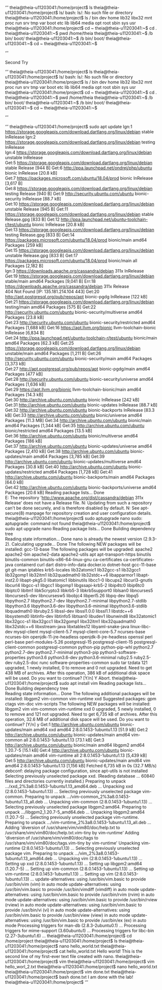 ‘’’
theia@theia-u11203041:/home/project$ ls
theia@theia-u11203041:/home/project$ ls/
bash: ls/: No such file or directory
theia@theia-u11203041:/home/project$ ls /
bin   dev  home  lib32  libx32  mnt  proc  run   srv  tmp  var
boot  etc  lib   lib64  media   opt  root  sbin  sys  usr
theia@theia-u11203041:/home/project$ cd ~
theia@theia-u11203041:~$ cd .
theia@theia-u11203041:~$ pwd
/home/theia
theia@theia-u11203041:~$ /b
bin/  boot/ 
theia@theia-u11203041:~$ /b
bin/  boot/ 
theia@theia-u11203041:~$ cd ~
theia@theia-u11203041:~$ 

‘’’

Second Try

‘’’
theia@theia-u11203041:/home/project$ ls
theia@theia-u11203041:/home/project$ ls/
bash: ls/: No such file or directory
theia@theia-u11203041:/home/project$ ls /
bin   dev  home  lib32  libx32  mnt  proc  run   srv  tmp  var
boot  etc  lib   lib64  media   opt  root  sbin  sys  usr
theia@theia-u11203041:/home/project$ cd ~
theia@theia-u11203041:~$ cd .
theia@theia-u11203041:~$ pwd
/home/theia
theia@theia-u11203041:~$ /b
bin/  boot/ 
theia@theia-u11203041:~$ /b
bin/  boot/ 
theia@theia-u11203041:~$ cd ~
theia@theia-u11203041:~$ 

‘’’

‘’’
theia@theia-u11203041:/home/project$ sudo apt update
Ign:1 https://storage.googleapis.com/download.dartlang.org/linux/debian stable InRelease
Ign:2 https://storage.googleapis.com/download.dartlang.org/linux/debian testing InRelease     
Ign:4 https://storage.googleapis.com/download.dartlang.org/linux/debian unstable InRelease    
Get:5 https://storage.googleapis.com/download.dartlang.org/linux/debian stable Release [944 B]
Get:6 http://ppa.launchpad.net/ondrej/php/ubuntu bionic InRelease [20.8 kB]                   
Get:7 https://packages.microsoft.com/ubuntu/18.04/prod bionic InRelease [3,617 B]             
Get:8 https://storage.googleapis.com/download.dartlang.org/linux/debian testing Release [940 B]
Get:9 http://security.ubuntu.com/ubuntu bionic-security InRelease [88.7 kB]                   
Get:10 https://storage.googleapis.com/download.dartlang.org/linux/debian unstable Release [945 B]
Get:11 https://storage.googleapis.com/download.dartlang.org/linux/debian stable Release.gpg [833 B]
Get:12 http://ppa.launchpad.net/ubuntu-toolchain-r/test/ubuntu bionic InRelease [20.8 kB]     
Get:13 https://storage.googleapis.com/download.dartlang.org/linux/debian testing Release.gpg [833 B]
Get:14 https://packages.microsoft.com/ubuntu/18.04/prod bionic/main amd64 Packages [259 kB]   
Get:15 https://storage.googleapis.com/download.dartlang.org/linux/debian unstable Release.gpg [833 B]
Get:17 https://packages.microsoft.com/ubuntu/18.04/prod bionic/main all Packages [2,182 B]    
Ign:3 https://downloads.apache.org/cassandra/debian 311x InRelease                            
Get:19 https://storage.googleapis.com/download.dartlang.org/linux/debian stable/main amd64 Packages [9,041 B]
Err:18 https://downloads.apache.org/cassandra/debian 311x Release                             
  404  Not Found [IP: 135.181.214.104 443]
Get:20 http://apt.postgresql.org/pub/repos/apt bionic-pgdg InRelease [122 kB]                 
Get:21 https://storage.googleapis.com/download.dartlang.org/linux/debian testing/main amd64 Packages [575 B]
Get:22 http://security.ubuntu.com/ubuntu bionic-security/multiverse amd64 Packages [23.8 kB]  
Get:23 http://security.ubuntu.com/ubuntu bionic-security/restricted amd64 Packages [1,688 kB] 
Get:16 https://apt.llvm.org/bionic llvm-toolchain-bionic InRelease [6,834 B]                  
Get:24 http://ppa.launchpad.net/ubuntu-toolchain-r/test/ubuntu bionic/main amd64 Packages [62.3 kB]
Get:25 https://storage.googleapis.com/download.dartlang.org/linux/debian unstable/main amd64 Packages [1,211 B]
Get:26 http://security.ubuntu.com/ubuntu bionic-security/main amd64 Packages [3,373 kB]       
Get:27 http://apt.postgresql.org/pub/repos/apt bionic-pgdg/main amd64 Packages [477 kB]       
Get:28 http://security.ubuntu.com/ubuntu bionic-security/universe amd64 Packages [1,636 kB]   
Get:29 https://apt.llvm.org/bionic llvm-toolchain-bionic/main amd64 Packages [14.3 kB]        
Get:30 http://archive.ubuntu.com/ubuntu bionic InRelease [242 kB]                             
Get:31 http://archive.ubuntu.com/ubuntu bionic-updates InRelease [88.7 kB]
Get:32 http://archive.ubuntu.com/ubuntu bionic-backports InRelease [83.3 kB]
Get:33 http://archive.ubuntu.com/ubuntu bionic/universe amd64 Packages [11.3 MB]
Get:34 http://archive.ubuntu.com/ubuntu bionic/main amd64 Packages [1,344 kB]
Get:35 http://archive.ubuntu.com/ubuntu bionic/restricted amd64 Packages [13.5 kB]      
Get:36 http://archive.ubuntu.com/ubuntu bionic/multiverse amd64 Packages [186 kB]        
Get:37 http://archive.ubuntu.com/ubuntu bionic-updates/universe amd64 Packages [2,410 kB]
Get:38 http://archive.ubuntu.com/ubuntu bionic-updates/main amd64 Packages [3,785 kB]
Get:39 http://archive.ubuntu.com/ubuntu bionic-updates/multiverse amd64 Packages [30.8 kB]
Get:40 http://archive.ubuntu.com/ubuntu bionic-updates/restricted amd64 Packages [1,728 kB]
Get:41 http://archive.ubuntu.com/ubuntu bionic-backports/main amd64 Packages [64.0 kB]   
Get:42 http://archive.ubuntu.com/ubuntu bionic-backports/universe amd64 Packages [20.6 kB]
Reading package lists... Done                                 
E: The repository 'http://www.apache.org/dist/cassandra/debian 311x Release' does not have a Release file.
N: Updating from such a repository can't be done securely, and is therefore disabled by default.
N: See apt-secure(8) manpage for repository creation and user configuration details.
theia@theia-u11203041:/home/project$ sudo aptupgrade nano
sudo: aptupgrade: command not found
theia@theia-u11203041:/home/project$ sudo apt upgrade nano
Reading package lists... Done
Building dependency tree       
Reading state information... Done
nano is already the newest version (2.9.3-2).
Calculating upgrade... Done
The following NEW packages will be installed:
  gcc-13-base
The following packages will be upgraded:
  apache2 apache2-bin apache2-data apache2-utils apt apt-transport-https binutils
  binutils-common binutils-x86-64-linux-gnu ca-certificates ca-certificates-java containerd
  curl dart distro-info-data docker.io dotnet-host gcc-11-base git git-man iptables
  krb5-locales lib32atomic1 lib32gcc-s1 lib32gcc1 lib32gomp1 lib32itm1 lib32quadmath0
  lib32stdc++6 libapparmor1 libapt-inst2.0 libapt-pkg5.0 libatomic1 libbinutils libcc1-0
  libcups2 libcurl3-gnutls libcurl4 libgcc-s1 libgcc1 libgomp1 libgssapi-krb5-2 libip4tc0
  libip6tc0 libiptc0 libitm1 libk5crypto3 libkrb5-3 libkrb5support0 liblsan0 libncurses5
  libncurses5-dev libncursesw5 libobjc4 libperl5.26 libpq-dev libpq5 libpython2.7
  libpython2.7-dev libpython2.7-minimal libpython2.7-stdlib libpython3.6 libpython3.6-dev
  libpython3.6-minimal libpython3.6-stdlib libquadmath0 libruby2.5 libssl-dev libssl1.0.0
  libssl1.1 libstdc++6 libsystemd0 libtinfo-dev libtinfo5 libtsan0 libudev1 libunwind8
  libx32atomic1 libx32gcc-s1 libx32gcc1 libx32gomp1 libx32itm1 libx32quadmath0 libx32stdc++6
  libxstream-java libxtables12 libyaml-snake-java linux-libc-dev mysql-client
  mysql-client-5.7 mysql-client-core-5.7 ncurses-base ncurses-bin openjdk-11-jre-headless
  openjdk-8-jre-headless openssl perl perl-base perl-modules-5.26 postgresql-15
  postgresql-client-15 postgresql-client-common postgresql-common python-pip python-pip-whl
  python2.7 python2.7-dev python2.7-minimal python3-pip python3-software-properties python3.6
  python3.6-dev python3.6-minimal ruby2.5 ruby2.5-dev ruby2.5-doc runc
  software-properties-common sudo tar tzdata
121 upgraded, 1 newly installed, 0 to remove and 0 not upgraded.
Need to get 438 MB of archives.
After this operation, 386 kB of additional disk space will be used.
Do you want to continue? [Y/n]  Y
Abort.
theia@theia-u11203041:/home/project$ sudo apt install vim
Reading package lists... Done
Building dependency tree       
Reading state information... Done
The following additional packages will be installed:
  libgpm2 vim-common vim-runtime xxd
Suggested packages:
  gpm ctags vim-doc vim-scripts
The following NEW packages will be installed:
  libgpm2 vim vim-common vim-runtime xxd
0 upgraded, 5 newly installed, 0 to remove and 121 not upgraded.
Need to get 6,735 kB of archives.
After this operation, 32.6 MB of additional disk space will be used.
Do you want to continue? [Y/n] y
Get:1 http://archive.ubuntu.com/ubuntu bionic-updates/main amd64 xxd amd64 2:8.0.1453-1ubuntu1.13 [51.9 kB]
Get:2 http://archive.ubuntu.com/ubuntu bionic-updates/main amd64 vim-common all 2:8.0.1453-1ubuntu1.13 [73.1 kB]
Get:3 http://archive.ubuntu.com/ubuntu bionic/main amd64 libgpm2 amd64 1.20.7-5 [15.1 kB]
Get:4 http://archive.ubuntu.com/ubuntu bionic-updates/main amd64 vim-runtime all 2:8.0.1453-1ubuntu1.13 [5,439 kB]
Get:5 http://archive.ubuntu.com/ubuntu bionic-updates/main amd64 vim amd64 2:8.0.1453-1ubuntu1.13 [1,156 kB]
Fetched 6,735 kB in 0s (32.7 MB/s)     
debconf: delaying package configuration, since apt-utils is not installed
Selecting previously unselected package xxd.
(Reading database ... 60840 files and directories currently installed.)
Preparing to unpack .../xxd_2%3a8.0.1453-1ubuntu1.13_amd64.deb ...
Unpacking xxd (2:8.0.1453-1ubuntu1.13) ...
Selecting previously unselected package vim-common.
Preparing to unpack .../vim-common_2%3a8.0.1453-1ubuntu1.13_all.deb ...
Unpacking vim-common (2:8.0.1453-1ubuntu1.13) ...
Selecting previously unselected package libgpm2:amd64.
Preparing to unpack .../libgpm2_1.20.7-5_amd64.deb ...
Unpacking libgpm2:amd64 (1.20.7-5) ...
Selecting previously unselected package vim-runtime.
Preparing to unpack .../vim-runtime_2%3a8.0.1453-1ubuntu1.13_all.deb ...
Adding 'diversion of /usr/share/vim/vim80/doc/help.txt to /usr/share/vim/vim80/doc/help.txt.vim-tiny by vim-runtime'
Adding 'diversion of /usr/share/vim/vim80/doc/tags to /usr/share/vim/vim80/doc/tags.vim-tiny by vim-runtime'
Unpacking vim-runtime (2:8.0.1453-1ubuntu1.13) ...
Selecting previously unselected package vim.
Preparing to unpack .../vim_2%3a8.0.1453-1ubuntu1.13_amd64.deb ...
Unpacking vim (2:8.0.1453-1ubuntu1.13) ...
Setting up xxd (2:8.0.1453-1ubuntu1.13) ...
Setting up libgpm2:amd64 (1.20.7-5) ...
Setting up vim-common (2:8.0.1453-1ubuntu1.13) ...
Setting up vim-runtime (2:8.0.1453-1ubuntu1.13) ...
Setting up vim (2:8.0.1453-1ubuntu1.13) ...
update-alternatives: using /usr/bin/vim.basic to provide /usr/bin/vim (vim) in auto mode
update-alternatives: using /usr/bin/vim.basic to provide /usr/bin/vimdiff (vimdiff) in auto mode
update-alternatives: using /usr/bin/vim.basic to provide /usr/bin/rvim (rvim) in auto mode
update-alternatives: using /usr/bin/vim.basic to provide /usr/bin/rview (rview) in auto mode
update-alternatives: using /usr/bin/vim.basic to provide /usr/bin/vi (vi) in auto mode
update-alternatives: using /usr/bin/vim.basic to provide /usr/bin/view (view) in auto mode
update-alternatives: using /usr/bin/vim.basic to provide /usr/bin/ex (ex) in auto mode
Processing triggers for man-db (2.8.3-2ubuntu0.1) ...
Processing triggers for mime-support (3.60ubuntu1) ...
Processing triggers for libc-bin (2.27-3ubuntu1.6) ...
theia@theia-u11203041:/home/project$ cd /home/project
theia@theia-u11203041:/home/project$ ls
theia@theia-u11203041:/home/project$ nano hello_world.txt
theia@theia-u11203041:/home/project$ cat hello_world.txt
Hello world!
This is the second line of my first-ever text file created with nano.
theia@theia-u11203041:/home/project$ vim
theia@theia-u11203041:/home/project$ vim hello_worl_2.txt
theia@theia-u11203041:/home/project$ nano hello_world.txt
theia@theia-u11203041:/home/project$ vim done.txt
theia@theia-u11203041:/home/project$ bash done.txt
I am done with the lab!
theia@theia-u11203041:/home/project$ 
‘’’



